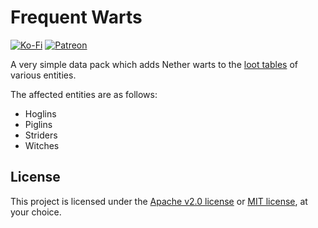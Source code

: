 # Frequent Warts
[![Ko-Fi](https://img.shields.io/badge/donate-kofi-blue?style=for-the-badge&logo=ko-fi&color=e57578&logoColor=FFFFFF&labelColor=262a35)](https://ko-fi.com/molasses)
[![Patreon](https://img.shields.io/badge/donate-patreon-blue?style=for-the-badge&logo=patreon&color=e57578&logoColor=FFFFFF&labelColor=262a35)](https://www.patreon.com/molasseslover)

A very simple data pack which adds Nether warts to the
[loot tables](https://minecraft.fandom.com/wiki/Loot_table)
of various entities.

The affected entities are as follows:
- Hoglins
- Piglins
- Striders
- Witches

## License
This project is licensed under the
[Apache v2.0 license](LICENSE-APACHE.md) or 
[MIT license](LICENSE-MIT.md), at your choice.